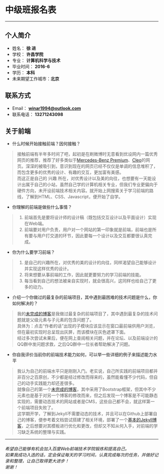 # 中级班报名表

---

## 个人简介

* 姓名： **徐 进**
* 学校： **许昌学院**
* 专业： **计算机科学与技术**
* 毕业时间： **2016-6**
* 学历： **本科**
* 未来期望工作城市：**北京**

## 联系方式

* Email： **winar1994@outlook.com**
* 联系电话： **13271243098**

## 关于前端

* 什么时候开始接触前端？因何接触？

>  接触前端有半年多时间了吧，起初是在刷微博时无意看到优设网内一篇优秀网页的推荐，推荐了好多类似于[Mercedes-Benz Premium](http://mbpremium.nl)、[Cleo](http://www.weltpixel.com/cleo/)的网页。深深的被吸引到，意识到现在的网页已经不仅仅是单调的信息堆积了，而包含更多的优秀的设计、有趣的交互，更加富有美感。
> <br>而这正是自己的 兴趣 所在，对优秀设计以及美的向往，也想要有一天能设计出属于自己的小站，虽然自己学的计算机相关专业，但我们专业更偏向于硬件方向，未开设前端技术相关内容。就开始上网搜索关于学习前端的路线，了解到HTML、CSS、Javascript，便开始了自学。

* 你理解的前端是做些什么事情？

>  1. 前端首先是要将设计师的设计稿（既包括交互设计以及平面设计）实现在Web端。
>  2. 前端要对用户负责，用户对一个网站的第一印象就是前端，前端也是所有要与用户打交道的环节，因此要每一个设计以及交互都要很认真完成。

* 你为什么要学习前端？

> 1. 是自己的兴趣所在，对优秀的美的设计的向往，同样渴望自己能够设计并实现这样优秀的设计。
> 2. 将来想要从事前端的工作，因此就更要努力的学习前端的技能。
> 3. 每当看到自己的想法被亲自实现时，就会很高兴，这同样也给自己了更多的动力。

* 介绍一个你做过的最复杂的前端项目，其中遇到最困难的技术问题是什么，你如何解决的？

>我的[未完成的博客](http://www.xujin94.tk)是我做过最复杂的前端项目了，其中遇到最复杂的技术问题就是父级元素与子元素的包含问题了。<br>
>具体为：点击“作者的话”出现的子模块应该显示在窗口最前端供用户浏览，但在最初实现时总呈现出灰屏，而该模块在灰色遮罩下面。<br>
>经过多次尝试未果后，便在网上查阅相关问题，并在论坛、以及前端设计的QQ群中发问题求救，之后QQ群中一位长者帮助解决了问题。

* 你自我评价当前你的前端技术能力如何，可以举一些详细的例子来描述能力水平

>我认为自己的前端水平只是刚刚入门。老实说，自己所实践的前端项目都并非百分之百原创，不少都是经过修改而得来的，虽然能看懂不少代码，但自己的动手实践能力却还差很多。<br>
就像自己的第一个[未完成的博客](http://www.xujin94.tk)，其中采用了Bootstrap框架，但其中不少元素也是基于对另一个博客的修改而来，但之后发现一个博客是不可能静态实现的，需要动态技术的网站或者是CMS，这些自己都不会，就这样第一个前端项目失败了。<br>
这学期开学，了解到Jekyll不需要动态的技术，并且可以在Github上部署自己的博客，便参考着文档尝试搭建了相关环境，部署了一个[基本的Jekyll博客](http://www.xujin.cc)，之后想要对其模板进行优化和更改，但却又不知从何入手，对前端的学习缺乏系统的整理与实践。

---
###### 希望自己能够有机会加入百度Web前端技术学院锻炼和提高自己。<br>如果我成功入选的话，定会保证每天的学习时间，认真完成每次的任务，并做好记录和整理，让自己取得更大进步！<br>谢谢！
